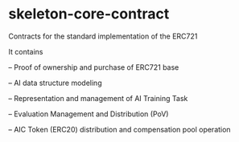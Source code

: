 # skeleton-core-contract

Contracts for the standard implementation of the ERC721

It contains

–       Proof of ownership and purchase of ERC721 base

–       AI data structure modeling

–       Representation and management of AI Training Task

–       Evaluation Management and Distribution (PoV)

–       AIC Token (ERC20) distribution and compensation pool operation


